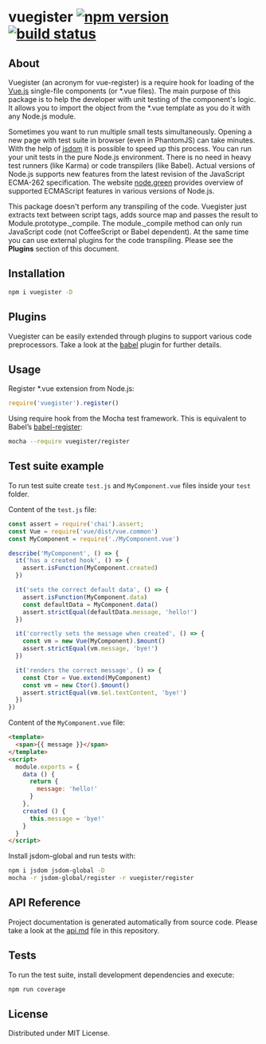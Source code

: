 # vuegister [![npm version](https://badge.fury.io/js/vuegister.svg)](https://badge.fury.io/js/vuegister) [![build status](https://travis-ci.org/iatsiuk/vuegister.svg?branch=master)](https://travis-ci.org/iatsiuk/vuegister)

## About

Vuegister (an acronym for vue-register) is a require hook for loading of the [Vue.js](https://vuejs.org) single-file components (or *.vue files). The main purpose of this package is to help the developer with unit testing of the component's logic. It allows you to import the object from the *.vue template as you do it with any Node.js module.

Sometimes you want to run multiple small tests simultaneously. Opening a new page with test suite in browser (even in PhantomJS) can take minutes. With the help of [jsdom](https://github.com/tmpvar/jsdom) it is possible to speed up this process. You can run your unit tests in the pure Node.js environment. There is no need in heavy test runners (like Karma) or code transpilers (like Babel). Actual versions of Node.js supports new features from the latest revision of the JavaScript ECMA-262 specification. The website [node.green](http://node.green/) provides overview of supported ECMAScript features in various versions of Node.js.

This package doesn't perform any transpiling of the code. Vuegister just extracts text between script tags, adds source map and passes the result to Module.prototype.\_compile. The module.\_compile method can only run JavaScript code (not CoffeeScript or Babel dependent). At the same time you can use external plugins for the code transpiling. Please see the **Plugins** section of this document.

## Installation

```sh
npm i vuegister -D
```

## Plugins

Vuegister can be easily extended through plugins to support various code preprocessors. Take a look at the [babel](https://github.com/iatsiuk/vuegister-plugin-babel) plugin for further details.

## Usage

Register *.vue extension from Node.js:

```js
require('vuegister').register()
```

Using require hook from the Mocha test framework. This is equivalent to Babel’s [babel-register](https://babeljs.io/docs/usage/babel-register/):

```sh
mocha --require vuegister/register
```

## Test suite example

To run test suite create `test.js` and `MyComponent.vue` files inside your `test` folder.

Content of the `test.js` file:

```js
const assert = require('chai').assert;
const Vue = require('vue/dist/vue.common')
const MyComponent = require('./MyComponent.vue')

describe('MyComponent', () => {
  it('has a created hook', () => {
    assert.isFunction(MyComponent.created)
  })

  it('sets the correct default data', () => {
    assert.isFunction(MyComponent.data)
    const defaultData = MyComponent.data()
    assert.strictEqual(defaultData.message, 'hello!')
  })

  it('correctly sets the message when created', () => {
    const vm = new Vue(MyComponent).$mount()
    assert.strictEqual(vm.message, 'bye!')
  })

  it('renders the correct message', () => {
    const Ctor = Vue.extend(MyComponent)
    const vm = new Ctor().$mount()
    assert.strictEqual(vm.$el.textContent, 'bye!')
  })
})
```

Content of the `MyComponent.vue` file:

```html
<template>
  <span>{{ message }}</span>
</template>
<script>
  module.exports = {
    data () {
      return {
        message: 'hello!'
      }
    },
    created () {
      this.message = 'bye!'
    }
  }
</script>
```

Install jsdom-global and run tests with:

```sh
npm i jsdom jsdom-global -D
mocha -r jsdom-global/register -r vuegister/register
```

## API Reference

Project documentation is generated automatically from source code. Please take a look at the [api.md](api.md) file in this repository.

## Tests

To run the test suite, install development dependencies and execute:

```sh
npm run coverage
```

## License

Distributed under MIT License.
